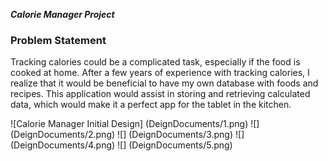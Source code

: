 ***Calorie Manager Project***

### Problem Statement
Tracking calories could be a complicated task, especially if the food is cooked at home.
After a few years of experience with tracking calories, I realize that it would be beneficial to 
have my own database with foods and recipes. This application would assist in storing and
retrieving calculated  data, which would make it a perfect app for the tablet in the kitchen.
 
 ![Calorie Manager Initial Design] (DeignDocuments/1.png)
 ![] (DeignDocuments/2.png)
 ![] (DeignDocuments/3.png)
 ![] (DeignDocuments/4.png)
 ![] (DeignDocuments/5.png)


